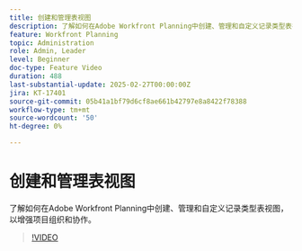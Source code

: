 ```yaml
---
title: 创建和管理表视图
description: 了解如何在Adobe Workfront Planning中创建、管理和自定义记录类型表视图，以增强项目组织和协作。
feature: Workfront Planning
topic: Administration
role: Admin, Leader
level: Beginner
doc-type: Feature Video
duration: 488
last-substantial-update: 2025-02-27T00:00:00Z
jira: KT-17401
source-git-commit: 05b41a1bf79d6cf8ae661b42797e8a8422f78388
workflow-type: tm+mt
source-wordcount: '50'
ht-degree: 0%

---
```



# 创建和管理表视图

了解如何在Adobe Workfront Planning中创建、管理和自定义记录类型表视图，以增强项目组织和协作。

>[!VIDEO](https://video.tv.adobe.com/v/3448000/?learn=on&enablevpops)
